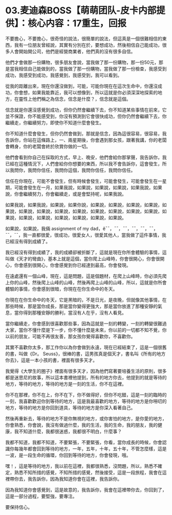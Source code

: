 # 03.麦迪森BOSS【萌萌团队-皮卡内部提供】：核心内容：17重生，回报

不要擔心，不要擔心，很奇怪的說法，很簡單的說法，但這真是一個很難相信的東西，我有一位朋友曾經說，其實有分別在於，要想成功，然後相信自己能成功，很多人會開始開公司，他們是經營商業者，他們真的沒有很多自信。

他們才會做那一份購物，很多朋友會說，當我做了那一份購物，那一份50元，那是當我相信自己能做到的，當我做了那一份購物，當我做了那一份檢查，我感受到成功，我感受到成功，我感覺到，我感受到，我可以看到。

從我的距離出來，現在你還沒做到，可能，可能你現在在這次生命中，你還沒成功，你會想，如果我能靠近，我可以想像到，所以這就是你必須深深地探索的地方，在靈性上他們稱之為信念，信念是什麼？，信念就是這個。

信念就是你還沒感覺到成功，但你仍然會繼續下去，你不知道某些事情在前來，它並不保證，你不能感受到，你沒有預測到它會很快成功，但你仍然會繼續下去，你繼續走，你繼續努力，即使你不知道什麼會發生。

你不知道什麼會發生，但你仍然會做到，那就是信念，因為這很容易，很容易，我告訴你，你站在這條路上，一、兩星期後，你會遇到那女孩，跟著我講，你的老闆會轉身，你的老闆會終於欣賞你做的一切。

他們會看到你自己在採取的方式，早上、晚安，他們會給你那掌聲，我告訴你，我已經在這種情況下，人們會給你你想要的東西，所以我不會告訴你，這會發生，所以我問你，我問你信任，我問你這個，我問你信任，我問你信任。

信任在你現在，可能不會發生，但有時候會發生，可能會發生，可能會發生在一星期，可能會發生在一月，如果我說，如果說，如果說，如果說，如果我說，如果說，你會繼續努力，你會繼續走，或是會堅持呢，如果我說。

如果我說，如果我說，如果說，如果你說，如果說，如果說，如果說，如果說，如果說，如果說，如果說，如果說，如果說，如果說，如果說，如果說，如果說，如果說，如果說，如果說，如果說，如果說，如果說，如果說。

如果說，如果說，我倆 assignment of my dad，ě¯¯，¯¯，¯¯，¯¯，¯¯，¯¯，¯¯，¯¯，我一直都很愛，很成功，很愛女人，很愛其他人，當我做了這件事情，我已經沒有得到成績了。

我已經沒有得到成績了，我的成績卻被折斷了，這就是現在你所會體驗的事情，這叫做《天才的彎曲》，基本上就是這個，當你爬上山峰時，你會很開心，你會很開心，你會感到很開心，你會感覺到你已經達到最高，你會發現。

在遠處還有一個山峰，現在，這是問題，這是個題材，在爬上山峰時，你必須先爬上你的山峰，然後爬上山峰的山峰，然後再爬上山峰的山峰，所以，這就是你所會體驗的事情，你會感到很暗，你現在在你生命中的冬天。

你現在在你生命中的冬天，它是黑暗的，不是日光，是夜晚，但就像其他事情，在那些時候，那是當你成長，那是當你變得更強大，那是當你放進了那種安靜的氣息，當你得到那種安靜的勝利，當沒有人在乎，沒有人看見。

當你繼續走，你會感到很喜歡那些事，因為這就是一刻的轉變，一刻的轉變很難過大家，當你不懂什麼是下一步，你不懂什麼是未來，你以前的一切都不知不覺，你以前的朋友，可能不再很友善，那女孩你覺得喜歡你，不喜歡你。

其實不喜歡你太多，那工作你以為你會做到永遠，現在已經結束了，這是一個很舊的書，叫做《Dr。 Seuss》，很棒的書，這男孩真是個天才，書名叫《所有的地方你去》，這是一本小孩的書，裡面有很多天才。

我覺得《大學生的圈子》裡面有很多天才，因為他們寫著要培養生活的原則，很多都是迷思尼的故事，所以這本書裡他提到，所有的地方你去，他提到的就是等待的地方，等待的地方，等待的地方是一刻的生活，你不在這裡。

你不在那裡，你不在上，你不在下，你不做得好，但你不吃醋，這是一刻的臨時的一刻，我喜歡歡迎你到等待的地方，這是我最喜歡的地方，等待的地方是你嘮叨的地方，等待的地方是你回到道具，等待的地方是你深入看著自己。

然後再重新去，等待的地方不是你無視的地方，或你害怕的地方，是你愛的地方，你會熟悉，你會說，我沒有做過什麼，我的生活，我的生命，我的朋友，我的健康，我不知道什麼，我都很迷惑，我都很不明白，什麼事？

我都不知道，我都不知道，不要緊張，不要緊張，你看，當你成長的時候，你會認識你每幾年都會回到等待的地方，一年，五年，十年，五十年，不管怎麼樣，這是一波，是一段生命的循環，你回到等待的地方，你會發現，哦。

嘿！，這是等待的地方，我以前在這裡，我都很熟悉，沒問題，所以，熟悉不確定，熟悉不知所措的感覺，不知所措的感覺，然後接受，這是一段旅程，我會在這裡帶你去，我告訴你，因為我知道你會在這裡，我告訴你。

因為我知道你會感覺到，這是故意的，我告訴你，我會在這裡帶你去，你回到了，這是一部分過程，要堅強，要專注。

要保持信心。